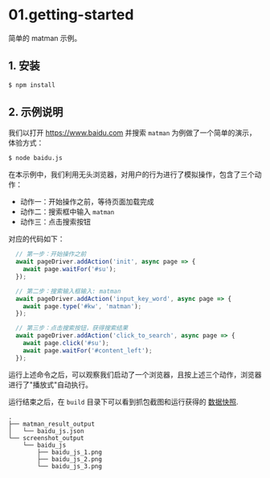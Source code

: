 # 01.getting-started

简单的 matman 示例。

## 1. 安装

```bash
$ npm install
```

## 2. 示例说明

我们以打开 https://www.baidu.com 并搜索 `matman` 为例做了一个简单的演示，体验方式：

```bash
$ node baidu.js
```

在本示例中，我们利用无头浏览器，对用户的行为进行了模拟操作，包含了三个动作：

- 动作一：开始操作之前，等待页面加载完成
- 动作二：搜索框中输入 `matman`
- 动作三：点击搜索按钮

对应的代码如下：

```js
  // 第一步：开始操作之前
  await pageDriver.addAction('init', async page => {
    await page.waitFor('#su');
  });

  // 第二步：搜索输入框输入: matman
  await pageDriver.addAction('input_key_word', async page => {
    await page.type('#kw', 'matman');
  });

  // 第三步：点击搜索按钮，获得搜索结果
  await pageDriver.addAction('click_to_search', async page => {
    await page.click('#su');
    await page.waitFor('#content_left');
  });
```

运行上述命令之后，可以观察我们启动了一个浏览器，且按上述三个动作，浏览器进行了"播放式"自动执行。

运行结束之后，在 `build` 目录下可以看到抓包截图和运行获得的 [数据快照](https://matmanjs.github.io/matman/wiki/basic-concepts/data-snapshot.html).

```text
.
├── matman_result_output
│   └── baidu_js.json
└── screenshot_output
    └── baidu_js
        ├── baidu_js_1.png
        ├── baidu_js_2.png
        └── baidu_js_3.png
```
